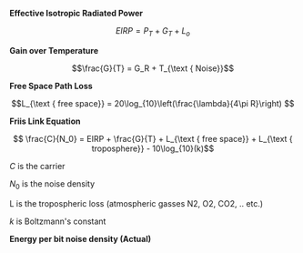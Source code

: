 
**Effective Isotropic Radiated Power**
```math
EIRP = P_T + G_T + L_o
```

**Gain over Temperature**
```math
\frac{G}{T} = G_R + T_{\text { Noise}}
```

**Free Space Path Loss**
```math
L_{\text { free space}} = 20\log_{10}\left(\frac{\lambda}{4\pi R}\right) 
```

**Friis Link Equation**
```math

\frac{C}{N_0} = EIRP + 
                \frac{G}{T} + 
                L_{\text { free space}} +
                L_{\text { troposphere}} -
                10\log_{10}(k)
```
$C$ is the carrier


$N_0$ is the noise density

L is the tropospheric loss (atmospheric gasses N2, O2, CO2, .. etc.) 

$k$ is Boltzmann's constant



**Energy per bit noise density (Actual)**


